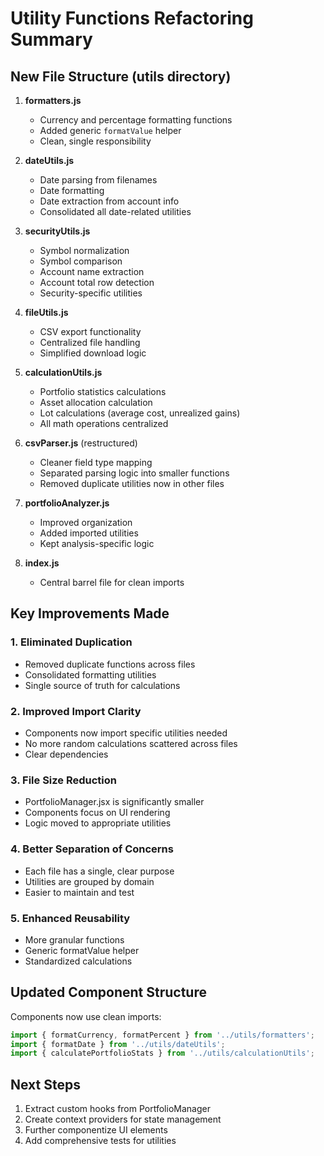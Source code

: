 # Utility Functions Refactoring Summary

## New File Structure (utils directory)

1. **formatters.js**
   - Currency and percentage formatting functions
   - Added generic `formatValue` helper
   - Clean, single responsibility

2. **dateUtils.js**
   - Date parsing from filenames
   - Date formatting
   - Date extraction from account info
   - Consolidated all date-related utilities

3. **securityUtils.js**
   - Symbol normalization
   - Symbol comparison
   - Account name extraction
   - Account total row detection
   - Security-specific utilities

4. **fileUtils.js**
   - CSV export functionality
   - Centralized file handling
   - Simplified download logic

5. **calculationUtils.js**
   - Portfolio statistics calculations
   - Asset allocation calculation
   - Lot calculations (average cost, unrealized gains)
   - All math operations centralized

6. **csvParser.js** (restructured)
   - Cleaner field type mapping
   - Separated parsing logic into smaller functions
   - Removed duplicate utilities now in other files

7. **portfolioAnalyzer.js**
   - Improved organization
   - Added imported utilities
   - Kept analysis-specific logic

8. **index.js**
   - Central barrel file for clean imports

## Key Improvements Made

### 1. Eliminated Duplication
- Removed duplicate functions across files
- Consolidated formatting utilities
- Single source of truth for calculations

### 2. Improved Import Clarity  
- Components now import specific utilities needed
- No more random calculations scattered across files
- Clear dependencies

### 3. File Size Reduction
- PortfolioManager.jsx is significantly smaller
- Components focus on UI rendering
- Logic moved to appropriate utilities

### 4. Better Separation of Concerns
- Each file has a single, clear purpose
- Utilities are grouped by domain
- Easier to maintain and test

### 5. Enhanced Reusability
- More granular functions
- Generic formatValue helper
- Standardized calculations

## Updated Component Structure

Components now use clean imports:
```javascript
import { formatCurrency, formatPercent } from '../utils/formatters';
import { formatDate } from '../utils/dateUtils';
import { calculatePortfolioStats } from '../utils/calculationUtils';
```

## Next Steps

1. Extract custom hooks from PortfolioManager
2. Create context providers for state management
3. Further componentize UI elements
4. Add comprehensive tests for utilities